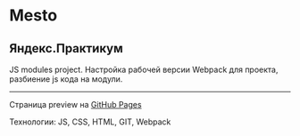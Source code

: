 Mesto
===
Яндекс.Практикум
---
JS modules project.
Настройка рабочей версии Webpack для проекта, разбиение js кода на модули. 
***
Страница preview на [GitHub Pages](https://lanalong.github.io/mesto/)

Технологии: JS, CSS, HTML, GIT, Webpack